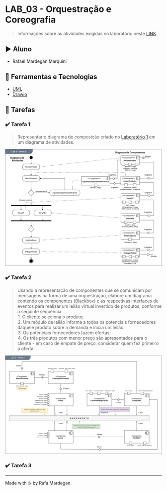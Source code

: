 # LAB_03 - Orquestração e Coreografia

> Informações sobre as atividades exigidas no laboratório neste [LINK](https://github.com/santanche/component2learn/tree/master/labs/03-mvc).

## :arrow_forward: Aluno
* Rafael Mardegan Marquini

## :hammer: Ferramentas e Tecnologias
* [UML](https://www.uml.org/)
* [Drawio](https://app.diagrams.net/)

## :pencil: Tarefas

### :heavy_check_mark: Tarefa 1
> Representar o diagrama de composição criado no [Laboratório 1](https://github.com/rmmarquini/engsoft-inf331-labs/blob/master/lab1/img/diagram-2.png) em um diagrama de atividades.

![Diagrama de Atividades](img/tarefa1.png)


### :heavy_check_mark: Tarefa 2
> Usando a representação de componentes que se comunicam por mensagens na forma de uma orquestração, elabore um diagrama contendo os componentes (Blackbox) e as respectivas interfaces de eventos para realizar um leilão virtual invertido de produtos, conforme a seguinte sequência: <br />&hairsp;1. O cliente seleciona o produto; <br />&hairsp;2. Um módulo de leilão informa a todos os potenciais fornecedores daquele produto sobre a demanda e inicia um leilão; <br />&hairsp;3. Os potenciais fornecedores fazem ofertas; <br />&hairsp;4. Os três produtos com menor preço são apresentados para o cliente - em caso de empate de preço, considerar quem fez primeiro a oferta.

![Leilão virtual invertido de produtos](img/tarefa2.png)

### :heavy_check_mark: Tarefa 3


---
Made with :coffee: by Rafa Mardegan.
